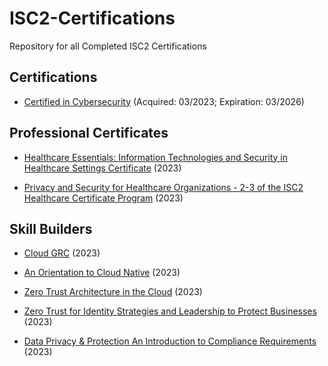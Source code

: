 # ISC2-Certifications
Repository for all Completed ISC2 Certifications

<h2>Certifications</h2> 

-  [Certified in Cybersecurity](https://github.com/prathari02/Cybersecurity-Certifications/blob/main/(ISC)2%20-%20Certified%20in%20Cybersecurity.pdf) (Acquired: 03/2023; Expiration: 03/2026)




<h2>Professional Certificates</h2> 

-   [Healthcare Essentials: Information Technologies and Security in Healthcare Settings Certificate](https://github.com/prathari02/Cybersecurity-Certifications/blob/35ddd74c396ebe68faeb1d5c408b43bc21b2b0cc/Healthcare%20Essentials%20Information%20Technologies%20%26%20Security%20in%20Healthcare%20Settings%20-%201-3%20of%20the%20ISC2%20Healthcare%20Certificate.pdf) (2023)

-  [Privacy and Security for Healthcare Organizations - 2-3 of the ISC2 Healthcare Certificate Program](https://github.com/prathari02/Cybersecurity-Certifications/blob/35ddd74c396ebe68faeb1d5c408b43bc21b2b0cc/Privacy%20and%20Security%20for%20Healthcare%20Organizations%20-%202-3%20of%20the%20ISC2%20Healthcare%20Certificate%20Program.pdf) (2023)

<h2>Skill Builders</h2> 

- [Cloud GRC](https://github.com/prathari02/Cybersecurity-Certifications/blob/35ddd74c396ebe68faeb1d5c408b43bc21b2b0cc/Cloud%20GRC_Harikrishnan.pdf) (2023)

- [An Orientation to Cloud Native](https://github.com/prathari02/Cybersecurity-Certifications/blob/35ddd74c396ebe68faeb1d5c408b43bc21b2b0cc/An%20Orientation%20to%20Cloud%20Native_An%20Orientation%20to%20Cloud%20Native_Harikrishnan.pdf) (2023)

- [Zero Trust Architecture in the Cloud](https://github.com/prathari02/Cybersecurity-Certifications/blob/35ddd74c396ebe68faeb1d5c408b43bc21b2b0cc/Zero%20Trust%20Architecture%20in%20the%20Cloud_Harikrishnan.pdf) (2023)

- [Zero Trust for Identity Strategies and Leadership to Protect Businesses](https://github.com/prathari02/Cybersecurity-Certifications/blob/35ddd74c396ebe68faeb1d5c408b43bc21b2b0cc/Zero%20Trust%20for%20Identity%20Strategies%20and%20Leadership%20to%20Protect%20Businesses_Harikrishnan.pdf) (2023)

- [Data Privacy & Protection An Introduction to Compliance Requirements](https://github.com/prathari02/Cybersecurity-Certifications/blob/35ddd74c396ebe68faeb1d5c408b43bc21b2b0cc/Data%20Privacy%20%26%20Protection%20An%20Introduction%20to%20Compliance%20Requirements_Harikrishnan.pdf) (2023)


